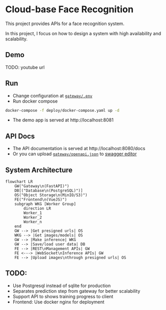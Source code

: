 # Cloud-base Face Recognition
This project provides APIs for a face recognition system.

In this project, I focus on how to design a system with high availability and scalability.

## Demo
TODO: youtube url

## Run
- Change configuration at [`gateway/.env`](gateway/.env)
- Run docker compose
```sh
docker-compose -f deploy/docker-compose.yaml up -d
```
- The demo app is served at http://localhost:8081

## API Docs
- The API documentation is served at http://localhost:8080/docs
- Or you can upload [`gateway/openapi.json`](gateway/openapi.json) to [swagger editor](https://editor.swagger.io/)

## System Architecture
```mermaid
flowchart LR
    GW("Gateway\n(FastAPI)")
    DB[("Database\n(PostgreSQL)")]
    OS("Object Storage\n(MinIO/S3)")
    FE("Frontend\n(VueJS)")
    subgraph WKG [Worker Group]
        direction LR
        Worker_1
        Worker_2
        Worker_n
    end
    GW --> |Get presigned urls| OS
    WKG --> |Get images/models| OS
    GW --> |Make inference| WKG
    GW --> |Save/load user data| DB
    FE --> |REST\nManagement APIs| GW
    FE <---> |WebSocket\nInference APIs| GW
    FE --> |Upload images\nthrough presigned urls| OS
```
## TODO:
- Use Postgresql instead of sqlite for production
- Separates prediction step from gateway for better scalability
- Support API to shows training progress to client
- Frontend: Use docker nginx for deployment
  